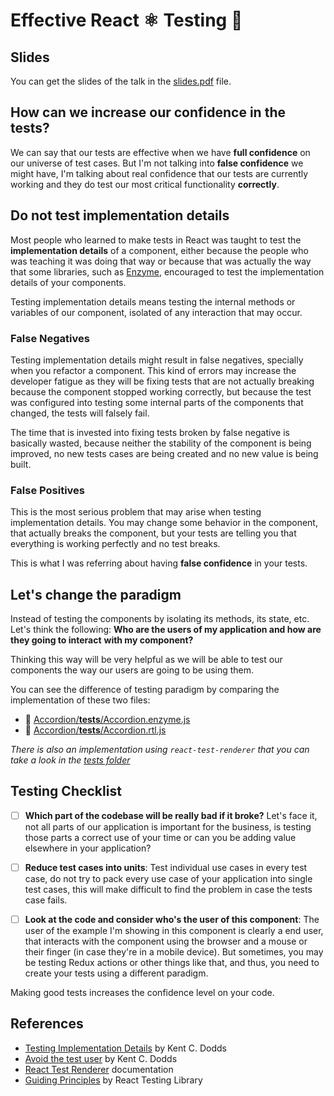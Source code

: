 # Effective React ⚛️ Testing 🧪

## Slides

You can get the slides of the talk in the [slides.pdf](/slides.pdf) file.

## How can we increase our confidence in the tests?

We can say that our tests are effective when we have **full confidence** on our universe
of test cases. But I'm not talking into **false confidence** we might have, I'm talking
about real confidence that our tests are currently working and they do test our most
critical functionality **correctly**.

## Do not test implementation details

Most people who learned to make tests in React was taught to test the
**implementation details** of a component, either because the people who was teaching
it was doing that way or because that was actually the way that some libraries, such
as [Enzyme](https://enzymejs.github.io/enzyme/), encouraged to test the implementation
details of your components.

Testing implementation details means testing the internal methods or variables of our
component, isolated of any interaction that may occur.

### False Negatives

Testing implementation details might result in false negatives, specially when you refactor
a component. This kind of errors may increase the developer fatigue as they will be fixing
tests that are not actually breaking because the component stopped working correctly,
but because the test was configured into testing some internal parts of the components
that changed, the tests will falsely fail.

The time that is invested into fixing tests broken by false negative is basically wasted,
because neither the stability of the component is being improved, no new tests cases are
being created and no new value is being built.

### False Positives

This is the most serious problem that may arise when testing implementation details. You
may change some behavior in the component, that actually breaks the component, but your
tests are telling you that everything is working perfectly and no test breaks.

This is what I was referring about having **false confidence** in your tests.

## Let's change the paradigm

Instead of testing the components by isolating its methods, its state, etc. Let's think
the following: **Who are the users of my application and how are they going to interact**
**with my component?**

Thinking this way will be very helpful as we will be able to test our components the way
our users are going to be using them.

You can see the difference of testing paradigm by comparing the implementation of these
two files:

- 📄 [Accordion/**tests**/Accordion.enzyme.js](src/components/Accordion/__tests__/Accordion.enzyme.js)
- 📄 [Accordion/**tests**/Accordion.rtl.js](src/components/Accordion/__tests__/Accordion.rtl.js)

_There is also an implementation using `react-test-renderer` that you can take a look_
_in the [tests folder](src/components/Accordion/__tests__/)_

## Testing Checklist

- [ ] **Which part of the codebase will be really bad if it broke?** Let's face it, not
      all parts of our application is important for the business, is testing those parts a
      correct use of your time or can you be adding value elsewhere in your application?

- [ ] **Reduce test cases into units**: Test individual use cases in every test case, do
      not try to pack every use case of your application into single test cases, this will make
      difficult to find the problem in case the tests case fails.

- [ ] **Look at the code and consider who's the user of this component**: The user of the
      example I'm showing in this component is clearly a end user, that interacts with the
      component using the browser and a mouse or their finger (in case they're in a mobile
      device). But sometimes, you may be testing Redux actions or other things like that,
      and thus, you need to create your tests using a different paradigm.

Making good tests increases the confidence level on your code.

## References

- [Testing Implementation Details](https://kentcdodds.com/blog/testing-implementation-details/) by Kent C. Dodds
- [Avoid the test user](https://kentcdodds.com/blog/avoid-the-test-user/) by Kent C. Dodds
- [React Test Renderer](https://reactjs.org/docs/test-renderer.html) documentation
- [Guiding Principles](https://testing-library.com/docs/guiding-principles) by React Testing Library
